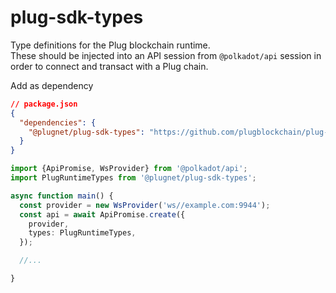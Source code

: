 # plug-sdk-types
Type definitions for the Plug blockchain runtime.  
These should be injected into an API session from `@polkadot/api` session in order to connect and transact with
a Plug chain.

Add as dependency
```json
// package.json
{ 
  "dependencies": {
    "@plugnet/plug-sdk-types": "https://github.com/plugblockchain/plug-sdk-types.git"
  }
}
```

```ts
import {ApiPromise, WsProvider} from '@polkadot/api';
import PlugRuntimeTypes from '@plugnet/plug-sdk-types';

async function main() {
  const provider = new WsProvider('ws//example.com:9944');
  const api = await ApiPromise.create({ 
    provider,
    types: PlugRuntimeTypes,
  });

  //...

}
```
